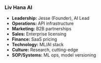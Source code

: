 ### Liv Hana AI

- **Leadership:** Jesse (Founder), AI Lead
- **Operations:** API infrastructure
- **Marketing:** B2B partnerships
- **Sales:** Enterprise licensing
- **Finance:** SaaS pricing
- **Technology:** ML/AI stack
- **Culture:** Research, cutting-edge
- **SOP/Systems:** ML ops, model versioning
